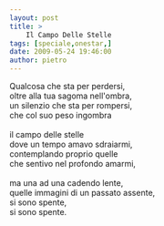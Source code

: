 ```yaml
---
layout: post
title: >
    Il Campo Delle Stelle
tags: [speciale,onestar,]
date: 2009-05-24 19:46:00
author: pietro
---
```

Qualcosa che sta per perdersi,<br/>oltre alla tua sagoma nell'ombra,<br/>un silenzio che sta per rompersi,<br/>che col suo peso ingombra<br/><br/>il campo delle stelle<br/>dove un tempo amavo sdraiarmi,<br/>contemplando proprio quelle<br/>che sentivo nel profondo amarmi,<br/><br/>ma una ad una cadendo lente,<br/>quelle immagini di un passato assente,<br/>si sono spente,<br/>si sono spente.
